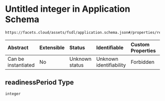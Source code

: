 # Untitled integer in Application Schema

```txt
https://facets.cloud/assets/fsdl/application.schema.json#/properties/readiness/properties/readinessPeriod
```



| Abstract            | Extensible | Status         | Identifiable            | Custom Properties | Additional Properties | Access Restrictions | Defined In                                                                        |
| :------------------ | :--------- | :------------- | :---------------------- | :---------------- | :-------------------- | :------------------ | :-------------------------------------------------------------------------------- |
| Can be instantiated | No         | Unknown status | Unknown identifiability | Forbidden         | Allowed               | none                | [application.schema.json*](../out/application.schema.json "open original schema") |

## readinessPeriod Type

`integer`
